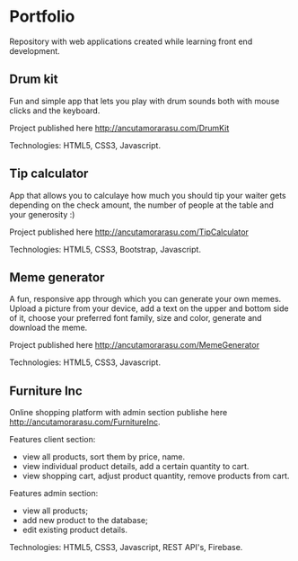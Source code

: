 # Portfolio

Repository with web applications created while learning front end development.

## Drum kit
Fun and simple app that lets you play with drum sounds both with mouse clicks and the keyboard.

Project published here http://ancutamorarasu.com/DrumKit

Technologies: HTML5, CSS3, Javascript.

## Tip calculator
App that allows you to calculaye how much you should tip your waiter gets depending on the check amount, the number of people at the table and your generosity :)

Project published here http://ancutamorarasu.com/TipCalculator

Technologies: HTML5, CSS3, Bootstrap, Javascript.

## Meme generator
A fun, responsive app through which you can generate your own memes. Upload a picture from your device, add a text on the upper and bottom side of it, choose your preferred font family, size and color, generate and download the meme.

Project published here http://ancutamorarasu.com/MemeGenerator

Technologies: HTML5, CSS3, Javascript.
 
 ## Furniture Inc
 Online shopping platform with admin section publishe here http://ancutamorarasu.com/FurnitureInc. 

 Features client section: 
 - view all products, sort them by price, name.
 - view individual product details, add a certain quantity to cart.
 - view shopping cart, adjust product quantity, remove products from cart.
 
Features admin section:
- view all products;
- add new product to the database;
- edit existing product details.

Technologies: HTML5, CSS3, Javascript, REST API's, Firebase.

